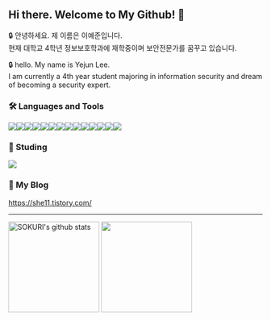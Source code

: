 ## Hi there. Welcome to My Github! 💩

<p> 🔒 안녕하세요. 제 이름은 이예준입니다.
  <br/> 
  현재 대학교 4학년 정보보호학과에 재학중이며 보안전문가를 꿈꾸고 있습니다.
</p>

<p> 🔒 hello. My name is Yejun Lee.
  <br/> 
I am currently a 4th year student majoring in information security and dream of becoming a security expert.
</p>


### 🛠️ Languages and Tools
<div style="display: flex; flex-direction: row;">
<img src="https://img.shields.io/badge/python-3670A0?style=for-the-badge&logo=python&logoColor=ffdd54" />
<img src="https://img.shields.io/badge/c-%2300599C.svg?style=for-the-badge&logo=c&logoColor=white "/>
<img src="https://img.shields.io/badge/AWS-%23FF9900.svg?style=for-the-badge&logo=amazon-aws&logoColor=white"/>
<img src="https://img.shields.io/badge/php-%23777BB4.svg?style=for-the-badge&logo=php&logoColor=white"/>
<img src="https://img.shields.io/badge/NPM-%23CB3837.svg?style=for-the-badge&logo=npm&logoColor=white"/>
<img src="https://img.shields.io/badge/git-%23F05033.svg?style=for-the-badge&logo=git&logoColor=white"/>
<img src="https://img.shields.io/badge/mysql-4479A1.svg?style=for-the-badge&logo=mysql&logoColor=white"/>
<img src="https://img.shields.io/badge/shell_script-%23121011.svg?style=for-the-badge&logo=gnu-bash&logoColor=white"/>
<img src= "https://img.shields.io/badge/Visual%20Studio%20Code-0078d7.svg?style=for-the-badge&logo=visual-studio-code&logoColor=white"/>
<img src="https://img.shields.io/badge/Notion-%23000000.svg?style=for-the-badge&logo=notion&logoColor=white"/>
<img src="https://img.shields.io/badge/docker-%230db7ed.svg?style=for-the-badge&logo=docker&logoColor=white"/>
<img src = "https://img.shields.io/badge/PowerShell-%235391FE.svg?style=for-the-badge&logo=powershell&logoColor=white" />
<img src =  "https://img.shields.io/badge/Linux-FCC624?style=for-the-badge&logo=linux&logoColor=black" />
<img src="https://img.shields.io/badge/assembly%20script-%23000000.svg?style=for-the-badge&logo=assemblyscript&logoColor=white"/>
</div>


### 📝 Studing
<div style="display: flex; flex-direction: row;">
<img src="https://img.shields.io/badge/c++-%2300599C.svg?style=for-the-badge&logo=c%2B%2B&logoColor=white" />
</div>


### 📌 My Blog
https://she11.tistory.com/

---

<a href="https://github.com/imysh578"><img align="center" style="height:180px" src="https://github-readme-stats.vercel.app/api?username=imysh578&show_icons=true&include_all_commits=true&theme=nord&hide_border=true" alt="SOKURI's github stats" /></a>
<a href="https://github.com/imysh578"><img align="center" style="height:180px" src="https://github-readme-stats.vercel.app/api/top-langs/?username=imysh578&layout=compact&theme=nord&hide_border=true" /></a>
